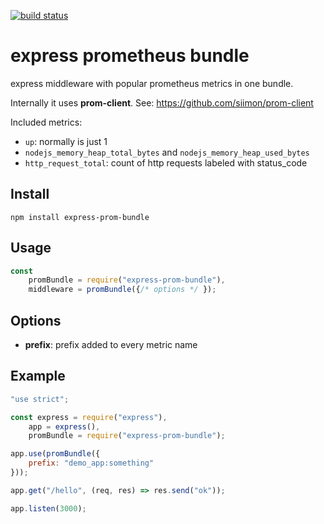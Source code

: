 [![build status](https://api.travis-ci.org/disjunction/express-prom-bundle.png)](https://travis-ci.org/disjunction/express-prom-bundle)

# express prometheus bundle

express middleware with popular prometheus metrics in one bundle.

Internally it uses **prom-client**. See: https://github.com/siimon/prom-client

Included metrics:
    
* `up`: normally is just 1
* `nodejs_memory_heap_total_bytes` and `nodejs_memory_heap_used_bytes`
* `http_request_total`: count of http requests labeled with status_code

## Install

```
npm install express-prom-bundle
```

## Usage

```javascript
const
    promBundle = require("express-prom-bundle"),
    middleware = promBundle({/* options */ });
```

## Options

 * **prefix**:  prefix added to every metric name

## Example

```javascript
"use strict";

const express = require("express"),
    app = express(),
    promBundle = require("express-prom-bundle");

app.use(promBundle({
    prefix: "demo_app:something"
}));

app.get("/hello", (req, res) => res.send("ok"));

app.listen(3000);
```